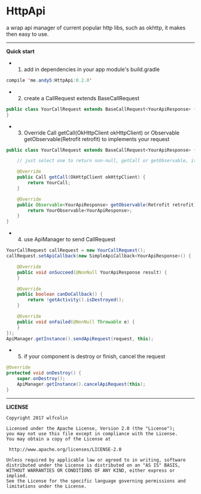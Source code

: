 # HttpApi
a wrap api manager of current popular http libs, such as okhttp, it makes then easy to use.


----------------------------------------------------------------------

**Quick start**
* 1. add in dependencies in your app module's build.gradle
``` java
compile 'me.andy5:HttpApi:0.2.0'
```

* 2. create a CallRequest extends BaseCallRequest
``` java
public class YourCallRequest extends BaseCallRequest<YourApiResponse> {
}
```

* 3. Override Call getCall(OkHttpClient okHttpClient) or Observable<R> getObservable(Retrofit retrofit) to implements your request
``` java
public class YourCallRequest extends BaseCallRequest<YourApiResponse> {

    // just select one to return non-null, getCall or getObservable, it will use getCall if both implements

    @Override
    public Call getCall(OkHttpClient okHttpClient) {
        return YourCall;
    }

    @Override
    public Observable<YourApiResponse> getObservable(Retrofit retrofit) {
        return YourObservable<YourApiResponse>;
    }
}
```


* 4. use ApiManager to send CallRequest
``` java
YourCallRequest callRequest = new YourCallRequest();
callRequest.setApiCallback(new SimpleApiCallback<YourApiResponse>() {

    @Override
    public void onSucceed(@NonNull YourApiResponse result) {
    }

    @Override
    public boolean canDoCallback() {
        return !getActivity().isDestroyed();
    }

    @Override
    public void onFailed(@NonNull Throwable e) {
    }
});
ApiManager.getInstance().sendApiRequest(request, this);

```


* 5. if your component is destroy or finish, cancel the request
``` java
@Override
protected void onDestroy() {
    super.onDestroy();
    ApiManager.getInstance().cancelApiRequest(this);
}
```

----------------------------------------------------------------------
**LICENSE**
```
Copyright 2017 wlfcolin

Licensed under the Apache License, Version 2.0 (the "License");
you may not use this file except in compliance with the License.
You may obtain a copy of the License at

 http://www.apache.org/licenses/LICENSE-2.0

Unless required by applicable law or agreed to in writing, software
distributed under the License is distributed on an "AS IS" BASIS,
WITHOUT WARRANTIES OR CONDITIONS OF ANY KIND, either express or implied.
See the License for the specific language governing permissions and
limitations under the License.
```


